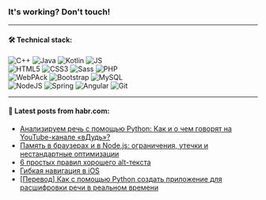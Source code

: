 ### It's working? Don't touch!

---

#### 🛠️ Technical stack:

![C++](https://img.shields.io/badge/C++-informational?logo=c%2B%2B&style=flat&logoColor=white&color=9C033A)
![Java](https://img.shields.io/badge/Java-informational?logo=java&style=flat&logoColor=white&color=007396)
![Kotlin](https://img.shields.io/badge/Kotlin-informational?logo=Kotlin&style=flat&logoColor=white&color=0095D5)
![JS](https://img.shields.io/badge/JS-informational?logo=javaScript&style=flat&logoColor=black&color=F7Df1E) <br>
![HTML5](https://img.shields.io/badge/HTML5-informational?logo=html5&style=flat&logoColor=white&color=E34F26)
![CSS3](https://img.shields.io/badge/CSS3-informational?logo=css3&style=flat&logoColor=white&color=157286)
![Sass](https://img.shields.io/badge/Saas-informational?logo=sass&style=flat&logoColor=white&color=hotpink)
![PHP](https://img.shields.io/badge/PHP-informational?logo=php&style=flat&logoColor=white&color=777BB4) <br>
![WebPAck](https://img.shields.io/badge/WebPack-informational?logo=webPack&style=flat&logoColor=white&color=FF6F00)
![Bootstrap](https://img.shields.io/badge/Bootstrap-informational?logo=Bootstrap&style=flat&logoColor=white&color=7952B3)
![MySQL](https://img.shields.io/badge/MySQL-informational?logo=MySQL&style=flat&logoColor=white&color=00f) <br>
![NodeJS](https://img.shields.io/badge/NodeJS-informational?logo=node.js&style=flat&logoColor=white&color=43853D)
![Spring](https://img.shields.io/badge/Spring-informational?logo=Spring&style=flat&logoColor=white&color=0A9EDC)
![Angular](https://img.shields.io/badge/Vue-informational?logo=vue.js&style=flat&logoColor=white&color=red)
![Git](https://img.shields.io/badge/Git-informational?logo=git&style=flat&logoColor=white&color=darkorange)

___

#### 💬 Latest posts from habr.com:

<!-- BLOG-POST-LIST:START -->
- [Анализируем речь с помощью Python: Как и о чем говорят на YouTube-канале «вДудь»?](https://habr.com/ru/post/668538/?utm_source=habrahabr&utm_medium=rss&utm_campaign=668538)
- [Память в браузерах и в Node.js: ограничения, утечки и нестандартные оптимизации](https://habr.com/ru/post/666870/?utm_source=habrahabr&utm_medium=rss&utm_campaign=666870)
- [6 простых правил хорошего alt-текста](https://habr.com/ru/post/667540/?utm_source=habrahabr&utm_medium=rss&utm_campaign=667540)
- [Гибкая навигация в iOS](https://habr.com/ru/post/669124/?utm_source=habrahabr&utm_medium=rss&utm_campaign=669124)
- [[Перевод] Как с помощью Python создать приложение для расшифровки речи в реальном времени](https://habr.com/ru/post/669126/?utm_source=habrahabr&utm_medium=rss&utm_campaign=669126)
<!-- BLOG-POST-LIST:END -->
